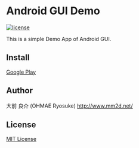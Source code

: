 # Android GUI Demo
[![license](https://img.shields.io/github/license/ohmae/GuiDemo.svg)](./LICENSE)

This is a simple Demo App of Android GUI.

## Install
[Google Play](https://play.google.com/store/apps/details?id=net.mm2d.guidemo)

## Author
大前 良介 (OHMAE Ryosuke)
http://www.mm2d.net/

## License
[MIT License](./LICENSE)
